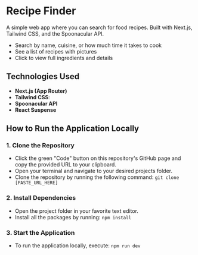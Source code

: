# Recipe Finder

A simple web app where you can search for food recipes.
Built with Next.js, Tailwind CSS, and the Spoonacular API.

- Search by name, cuisine, or how much time it takes to cook
- See a list of recipes with pictures
- Click to view full ingredients and details

## Technologies Used

- **Next.js (App Router)**
- **Tailwind CSS**:
- **Spoonacular API**
- **React Suspense**

## How to Run the Application Locally

### 1. Clone the Repository

- Click the green "Code" button on this repository's GitHub page and copy the provided URL to your clipboard.
- Open your terminal and navigate to your desired projects folder.
- Clone the repository by running the following command:
  `git clone [PASTE_URL_HERE]`

### 2. Install Dependencies

- Open the project folder in your favorite text editor.
- Install all the packages by running:
  `npm install`

### 3. Start the Application

- To run the application locally, execute:
  `npm run dev`
